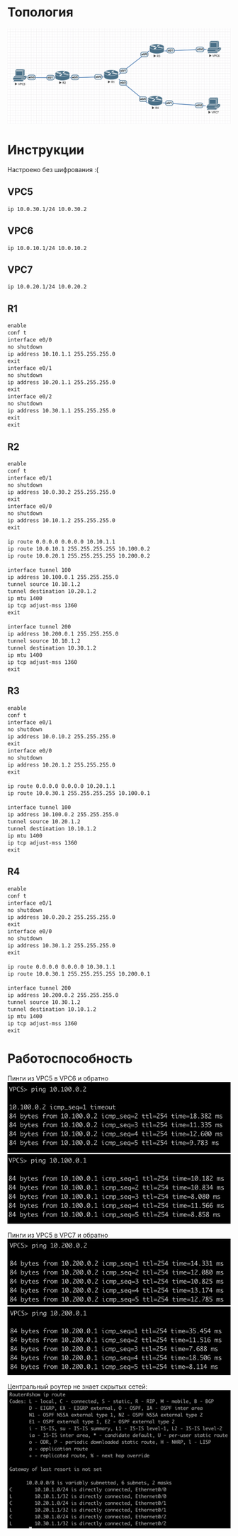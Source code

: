 # Топология 
![](src/pic/topology.png)

# Инструкции

Настроено без шифрования :(

## VPC5
```
ip 10.0.30.1/24 10.0.30.2
```
## VPC6
```
ip 10.0.10.1/24 10.0.10.2
```
## VPC7
```
ip 10.0.20.1/24 10.0.20.2
```
## R1
```
enable
conf t
interface e0/0
no shutdown
ip address 10.10.1.1 255.255.255.0
exit
interface e0/1
no shutdown
ip address 10.20.1.1 255.255.255.0
exit
interface e0/2
no shutdown
ip address 10.30.1.1 255.255.255.0
exit
exit
```
## R2
```
enable
conf t
interface e0/1
no shutdown
ip address 10.0.30.2 255.255.255.0
exit
interface e0/0
no shutdown
ip address 10.10.1.2 255.255.255.0
exit

ip route 0.0.0.0 0.0.0.0 10.10.1.1
ip route 10.0.10.1 255.255.255.255 10.100.0.2
ip route 10.0.20.1 255.255.255.255 10.200.0.2

interface tunnel 100
ip address 10.100.0.1 255.255.255.0
tunnel source 10.10.1.2
tunnel destination 10.20.1.2
ip mtu 1400
ip tcp adjust-mss 1360
exit

interface tunnel 200
ip address 10.200.0.1 255.255.255.0
tunnel source 10.10.1.2
tunnel destination 10.30.1.2
ip mtu 1400
ip tcp adjust-mss 1360
exit
```
## R3
```
enable
conf t
interface e0/1
no shutdown
ip address 10.0.10.2 255.255.255.0
exit
interface e0/0
no shutdown
ip address 10.20.1.2 255.255.255.0
exit

ip route 0.0.0.0 0.0.0.0 10.20.1.1
ip route 10.0.30.1 255.255.255.255 10.100.0.1

interface tunnel 100
ip address 10.100.0.2 255.255.255.0
tunnel source 10.20.1.2
tunnel destination 10.10.1.2
ip mtu 1400
ip tcp adjust-mss 1360
exit
```
## R4
```
enable
conf t
interface e0/1
no shutdown
ip address 10.0.20.2 255.255.255.0
exit
interface e0/0
no shutdown
ip address 10.30.1.2 255.255.255.0
exit

ip route 0.0.0.0 0.0.0.0 10.30.1.1
ip route 10.0.30.1 255.255.255.255 10.200.0.1

interface tunnel 200
ip address 10.200.0.2 255.255.255.0
tunnel source 10.30.1.2
tunnel destination 10.10.1.2
ip mtu 1400
ip tcp adjust-mss 1360
exit
```
# Работоспособность
Пинги из VPC5 в VPC6 и обратно
![](src/pic/ping1.png)
![](src/pic/ping2.png)

Пинги из VPC5 в VPC7 и обратно
![](src/pic/ping3.png)
![](src/pic/ping4.png)

Центральный роутер не знает скрытых сетей:
![](src/pic/router.png)
